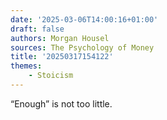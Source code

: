 ```yaml
---
date: '2025-03-06T14:00:16+01:00'
draft: false
authors: Morgan Housel
sources: The Psychology of Money
title: '20250317154122'
themes:
    - Stoicism
---
```

“Enough” is not too little.
